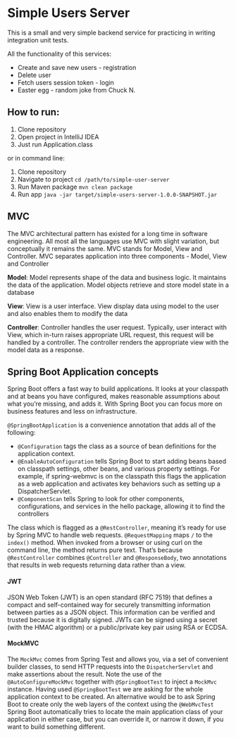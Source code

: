 # Simple Users Server

This is a small and very simple backend service for practicing in writing integration unit tests.

All the functionality of this services:  
* Create and save new users - registration  
* Delete user  
* Fetch users session token - login  
* Easter egg - random joke from Chuck N.

## How to run:
1) Clone repository
2) Open project in IntelliJ IDEA 
3) Just run Application.class

or in command line:

1) Clone repository  
2) Navigate to project `cd /path/to/simple-user-server`
3) Run Maven package `mvn clean package`
4) Run app `java -jar target/simple-users-server-1.0.0-SNAPSHOT.jar`

## MVC  
The MVC architectural pattern has existed for a long time in software engineering. All most all the languages use MVC 
with slight variation, but conceptually it remains the same.
MVC stands for Model, View and Controller. MVC separates application into three components - Model, View and Controller

**Model**: Model represents shape of the data and business logic. It maintains the data of the application. 
Model objects retrieve and store model state in a database  

**View**: View is a user interface. View display data using model to the user and also enables them to modify the data  

**Controller**: Controller handles the user request. Typically, user interact with View, which in-turn raises 
appropriate URL request, this request will be handled by a controller. The controller renders the appropriate view with 
the model data as a response.

## Spring Boot Application concepts
Spring Boot offers a fast way to build applications. It looks at your classpath and at beans you have configured, makes 
reasonable assumptions about what you’re missing, and adds it. With Spring Boot you can focus more on business features 
and less on infrastructure.

`@SpringBootApplication` is a convenience annotation that adds all of the following:

* `@Configuration` tags the class as a source of bean definitions for the application context.
* `@EnableAutoConfiguration` tells Spring Boot to start adding beans based on classpath settings, other beans, and various property settings. For example, if spring-webmvc is on the classpath this flags the application as a web application and activates key behaviors such as setting up a DispatcherServlet.
* `@ComponentScan` tells Spring to look for other components, configurations, and services in the hello package, allowing it to find the controllers

The class which is flagged as a `@RestController`, meaning it’s ready for use by Spring MVC to handle web requests. 
`@RequestMapping` maps `/` to the `index()` method. When invoked from a browser or using curl on the command line, 
the method returns pure text. That’s because `@RestController` combines `@Controller` and `@ResponseBody`, two annotations 
that results in web requests returning data rather than a view.

#### JWT
JSON Web Token (JWT) is an open standard (RFC 7519) that defines a compact and self-contained way for securely 
transmitting information between parties as a JSON object. This information can be verified and trusted because it is 
digitally signed. JWTs can be signed using a secret (with the HMAC algorithm) or a public/private key pair using RSA or ECDSA.

#### MockMVC
The `MockMvc` comes from Spring Test and allows you, via a set of convenient builder classes, to send HTTP requests into 
the `DispatcherServlet` and make assertions about the result. Note the use of the `@AutoConfigureMockMvc` together with 
`@SpringBootTest` to inject a `MockMvc` instance. Having used `@SpringBootTest` we are asking for the whole application 
context to be created. An alternative would be to ask Spring Boot to create only the web layers of the context using 
the `@WebMvcTest` Spring Boot automatically tries to locate the main application class of your application in either 
case, but you can override it, or narrow it down, if you want to build something different.
